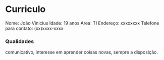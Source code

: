 # Curriculo 

Nome: João Vinicius 
Idade: 19 anos
Area: TI
Endereço: xxxxxxxx
Telefone para contato: (xx)xxxx-xxxx

### Qualidades
comunicativo, interesse em aprender coisas novas, sempre a disposição.